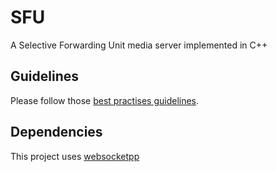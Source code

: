 # SFU
A Selective Forwarding Unit media server implemented in C++

## Guidelines
Please follow those [best practises guidelines](https://lefticus.gitbooks.io/cpp-best-practices/content/).

## Dependencies
This project uses [websocketpp](https://github.com/zaphoyd/websocketpp)